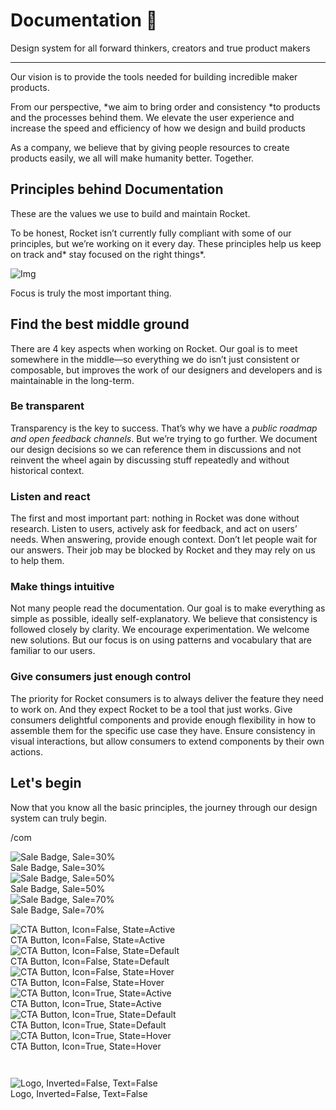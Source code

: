 
# Documentation 🚀

Design system for all forward thinkers, creators and true product makers

---

Our vision is to provide the tools needed for building incredible maker products.

From our perspective, *we aim to bring order and consistency *to products and the processes behind them. We elevate the user experience and increase the speed and efficiency of how we design and build products

As a company, we believe that by giving people resources to create products easily, we all will make humanity better. Together.

## Principles behind Documentation

These are the values we use to build and maintain Rocket.

To be honest, Rocket isn’t currently fully compliant with some of our principles, but we’re working on it every day. These principles help us keep on track and* stay focused on the right things*.

![Img](https://studio-assets.supernova.io/design-systems/14533/9289758a-6300-472a-bbc6-a57098081abf.jpeg?Expires=1990828800&Policy=eyJTdGF0ZW1lbnQiOlt7IlJlc291cmNlIjoiaHR0cHM6Ly9zdHVkaW8tYXNzZXRzLnN1cGVybm92YS5pby9kZXNpZ24tc3lzdGVtcy8xNDUzMy85Mjg5NzU4YS02MzAwLTQ3MmEtYmJjNi1hNTcwOTgwODFhYmYuanBlZyIsIkNvbmRpdGlvbiI6eyJEYXRlTGVzc1RoYW4iOnsiQVdTOkVwb2NoVGltZSI6MTk5MDgyODgwMH19fV19&Signature=E9DL6D-ZtS~4qaH18y5tnHC4gtpQUzZb85NmDFMuezn~MaWHPSumzBv6tXkxGqSgGyKh~9FaYnbfHkcJhU~4F~jdbuY70gbRxUpvnBtyCpz8o0mci-d2A9WoIZ3RGl11izD3c2WMfUaKhSaFlUw8cTGP-9vrqeUi58O2P4zYT9eAeyvOIFzQXgIgljhxiB9mIVU5a4j1vDL8ntJpagEZukKRskOgMrrB4LNQ-nRsvXFF7W5C5EkdoZPZf4jFxcQu2Yj6M9-bqNBXubYMsYYhEXqvqUOAnYVaE59E5PSSe43HKv2gp1ajSJ3ttHtTtCITO8Vyfh1FoTl03Z18ki8iZg__&Key-Pair-Id=APKAJGK34LCCAUR7N6LA)

Focus is truly the most important thing.

## Find the best middle ground

There are 4 key aspects when working on Rocket. Our goal is to meet somewhere in the middle—so everything we do isn’t just consistent or composable, but improves the work of our designers and developers and is maintainable in the long-term.

### Be transparent

Transparency is the key to success. That’s why we have a *public roadmap and open feedback channels*. But we’re trying to go further. We document our design decisions so we can reference them in discussions and not reinvent the wheel again by discussing stuff repeatedly and without historical context.

### Listen and react

The first and most important part: nothing in Rocket was done without research. Listen to users, actively ask for feedback, and act on users’ needs. When answering, provide enough context. Don’t let people wait for our answers. Their job may be blocked by Rocket and they may rely on us to help them.

### Make things intuitive

Not many people read the documentation. Our goal is to make everything as simple as possible, ideally self-explanatory. We believe that consistency is followed closely by clarity. We encourage experimentation. We welcome new solutions. But our focus is on using patterns and vocabulary that are familiar to our users.

### Give consumers just enough control

The priority for Rocket consumers is to always deliver the feature they need to work on. And they expect Rocket to be a tool that just works. Give consumers delightful components and provide enough flexibility in how to assemble them for the specific use case they have. Ensure consistency in visual interactions, but allow consumers to extend components by their own actions.

## Let's begin

Now that you know all the basic principles, the journey through our design system can truly begin.

/com

  
![Sale Badge, Sale=30%](https://studio-assets.supernova.io/design-systems/14533/1b21fb68-f11c-4e00-8552-db595a3455ed.png?Expires=1990828800&Policy=eyJTdGF0ZW1lbnQiOlt7IlJlc291cmNlIjoiaHR0cHM6Ly9zdHVkaW8tYXNzZXRzLnN1cGVybm92YS5pby9kZXNpZ24tc3lzdGVtcy8xNDUzMy8xYjIxZmI2OC1mMTFjLTRlMDAtODU1Mi1kYjU5NWEzNDU1ZWQucG5nIiwiQ29uZGl0aW9uIjp7IkRhdGVMZXNzVGhhbiI6eyJBV1M6RXBvY2hUaW1lIjoxOTkwODI4ODAwfX19XX0_&Signature=fOklkcgqwFvsnQuzWMi9fM9PtZo3YflEXbVTmKiJTuQG8QO7Lf6lZ5C~zKARI7-Xg-Oac10Yo3wwwnwxz5CKjJSPLbn8~8OSW~GZHZOzsrQQTU26C~hof6EijtTMomefnde0TiBBoNpjD9WWNrubpAb676sodSw6dFAu6X1qPBL30kmlA6z96kkWtDjAtwWAjYcvX-5EswbIaX5rz9X1E8m7ubjyVxEmCcwu-Akvb9xYoBCsEwhphZCgcMG5GixHG3~uoKCpz7VzHwhvKKjC7Fs3knt4J5Bu~IQTDlQbvtmNAZq2l0w6-AGwInKfKb4nrrFuiR4BS0R373Q75nDz5A__&Key-Pair-Id=APKAJGK34LCCAUR7N6LA)  
Sale Badge, Sale=30%  
![Sale Badge, Sale=50%](https://studio-assets.supernova.io/design-systems/14533/ce943ce3-bb27-43c3-b5c2-f4aeeb546b4d.png?Expires=1990828800&Policy=eyJTdGF0ZW1lbnQiOlt7IlJlc291cmNlIjoiaHR0cHM6Ly9zdHVkaW8tYXNzZXRzLnN1cGVybm92YS5pby9kZXNpZ24tc3lzdGVtcy8xNDUzMy9jZTk0M2NlMy1iYjI3LTQzYzMtYjVjMi1mNGFlZWI1NDZiNGQucG5nIiwiQ29uZGl0aW9uIjp7IkRhdGVMZXNzVGhhbiI6eyJBV1M6RXBvY2hUaW1lIjoxOTkwODI4ODAwfX19XX0_&Signature=Bt1Ru-TMcUpaKMVF0JSx0nJTOUotHLYO0WUvpGOK-DruWfymnS42lCz7aAMrgYRFjiJ~Z3ssOxl9pC0Pl6SZXsYQfj4LOa6pHl-b08Z2yF63iXaRUCllGgFOrap7q0VP9GA6XjC~hFEwssINYlCgk6pTRTJyWg21ZkoKsjHdEtfHzOWPZtirdGI5wS8hbHd8XHKB1CS6M4herNucCX5oX1MMG3qN26oQzM3q72gxRAmbdRpJYJGUvOuwZtX~IjpVGwFCTlKKXjkdSzjOR6wvWedf-XvHoeynHsQVmRv9R2tRnX9jVPDuG5LaAzUGstpFPD9~q83gDuUAmR3YR8V55A__&Key-Pair-Id=APKAJGK34LCCAUR7N6LA)  
Sale Badge, Sale=50%  
![Sale Badge, Sale=70%](https://studio-assets.supernova.io/design-systems/14533/6d52041a-53cf-408a-a6c3-21df2bac0607.png?Expires=1990828800&Policy=eyJTdGF0ZW1lbnQiOlt7IlJlc291cmNlIjoiaHR0cHM6Ly9zdHVkaW8tYXNzZXRzLnN1cGVybm92YS5pby9kZXNpZ24tc3lzdGVtcy8xNDUzMy82ZDUyMDQxYS01M2NmLTQwOGEtYTZjMy0yMWRmMmJhYzA2MDcucG5nIiwiQ29uZGl0aW9uIjp7IkRhdGVMZXNzVGhhbiI6eyJBV1M6RXBvY2hUaW1lIjoxOTkwODI4ODAwfX19XX0_&Signature=jHXjQs2hRakE9Jr1yxM2OTj1bTQb4BXRgdPGBOAesdNqHHrP48~49D-UIiBV8C0M1KNOSaPLPg8WeYuxqJPs49SdNoCjscPfiM-S2Ooe64h5JNgqblNEH3thYZBpuZqucaIOxjTk50NvHd-ZY~MdXQayyhjVGgC~cIYUX~azwjTzns1D1Fth4YnEBWIxeYZi-O24NAYM1OQLC~GvuFVwFEr9NZ3CPuiLEOKslidnoioyNlH54EToQJSRiwQYlUQ8QEp6mZX3LgUGyU7LxYxa4phU8029m-lV~MEdhMDu2~BMzEhQ8uKm1rKivt7HcU9pMVsOabSfI-xbuN~QVic43g__&Key-Pair-Id=APKAJGK34LCCAUR7N6LA)  
Sale Badge, Sale=70%  


  
![CTA Button, Icon=False, State=Active](https://studio-assets.supernova.io/design-systems/14533/2866de19-be7a-4801-8c05-b24bc53f8fa3.png?Expires=1990828800&Policy=eyJTdGF0ZW1lbnQiOlt7IlJlc291cmNlIjoiaHR0cHM6Ly9zdHVkaW8tYXNzZXRzLnN1cGVybm92YS5pby9kZXNpZ24tc3lzdGVtcy8xNDUzMy8yODY2ZGUxOS1iZTdhLTQ4MDEtOGMwNS1iMjRiYzUzZjhmYTMucG5nIiwiQ29uZGl0aW9uIjp7IkRhdGVMZXNzVGhhbiI6eyJBV1M6RXBvY2hUaW1lIjoxOTkwODI4ODAwfX19XX0_&Signature=Jz~pn4zZdRk5OC3XkUGvVXcy3max-uvRAQMrxZEffQJk2zj7uiLhCpyVA1~vqQhckMcLxIj0vdSxLcJpejZ2UtS4ifjj4G-aTUnoWhiopARA~0~u0O3x5yc9eqsJ~dJJThS6Gf-3T1RRtEU414bGpThp1dts07ELKH2hT-DenMIpzf9aZovMu~vHKeWx1C-qJJxXEGVM8-bQBmb8f~EfKtBwAVRDalsiNEVd-CDYZnEb5arUjQdbfeMKONTQeLa5WDQbTzRezjU1gDajjlPkNk69oumSn7joqCpsqBkkcXGmLyeYYkp5smmnfxEO5EJfl7bbxPucqN5ZWYMZsnuFMw__&Key-Pair-Id=APKAJGK34LCCAUR7N6LA)  
CTA Button, Icon=False, State=Active  
![CTA Button, Icon=False, State=Default](https://studio-assets.supernova.io/design-systems/14533/da9bb34f-2fbc-4ec1-9c2d-a9642d425de2.png?Expires=1990828800&Policy=eyJTdGF0ZW1lbnQiOlt7IlJlc291cmNlIjoiaHR0cHM6Ly9zdHVkaW8tYXNzZXRzLnN1cGVybm92YS5pby9kZXNpZ24tc3lzdGVtcy8xNDUzMy9kYTliYjM0Zi0yZmJjLTRlYzEtOWMyZC1hOTY0MmQ0MjVkZTIucG5nIiwiQ29uZGl0aW9uIjp7IkRhdGVMZXNzVGhhbiI6eyJBV1M6RXBvY2hUaW1lIjoxOTkwODI4ODAwfX19XX0_&Signature=m7vKdxKzi-QCBaWe8MYTkAefpBzsQ78wPq5hjN95iJyIC5m1XE7dTp8Y9HPOZryYvQbYhZnN0Gfs1xueZAjRCfjdYytQAmNS4MXL5X-OIJnuf9PqjTLu1aF--RxWsPs6ffqy4F~DFi7snMHH~hEz2RnUloi947ti5NM2htQuYI3AbiLHJjLCUs-PRrF8CmLdZfavkqjocapo2OfO2oegz1WkW7Dt02nr-FIhTVRkpzc5gYcypGTwo-DPMM51VDvc9RFCsQr1sVat7t-uvWJwvE7e-M-RIBBDsqwUQ4fvwEyP4E9CumoKiZpZEyjcZJ6~tOVihhw-ytJYn7s1UkqcLQ__&Key-Pair-Id=APKAJGK34LCCAUR7N6LA)  
CTA Button, Icon=False, State=Default  
![CTA Button, Icon=False, State=Hover](https://studio-assets.supernova.io/design-systems/14533/b4dc3ddb-36d3-437c-8cb8-4a3f953ca8a5.png?Expires=1990828800&Policy=eyJTdGF0ZW1lbnQiOlt7IlJlc291cmNlIjoiaHR0cHM6Ly9zdHVkaW8tYXNzZXRzLnN1cGVybm92YS5pby9kZXNpZ24tc3lzdGVtcy8xNDUzMy9iNGRjM2RkYi0zNmQzLTQzN2MtOGNiOC00YTNmOTUzY2E4YTUucG5nIiwiQ29uZGl0aW9uIjp7IkRhdGVMZXNzVGhhbiI6eyJBV1M6RXBvY2hUaW1lIjoxOTkwODI4ODAwfX19XX0_&Signature=YIbPxVhuFdwIhepIfOPAvYZ5SWZ~Wxh7LA2MmTWhotyUfDS9ZY6YJzJd7eUJnPAIf4U~v8jVwxEkIA-zHnJEadrKi2Zf7EPtrB4cg3wVjJfs7mB3XRcCIQnYzJDOnWodSqC1sIe6qOd3h6lbwXRft56EW~0NADejKl0scuAsyDFtHyuORHxiOTfY2zUd8bUZRDNlyNIYejoa7eWC4qN4-J~wnqpW1XB~4pAMw0MXkTW4hwUHTeHl5F-XDhIvSTRToGf~VRZW3aZpdr0xXSqr~Qp-Ra9VYyvhe7fQ4Or4jQczAUQlTEbRdC2~9jg5xeQXmW60g1DTKkGovCpEEMWgzw__&Key-Pair-Id=APKAJGK34LCCAUR7N6LA)  
CTA Button, Icon=False, State=Hover  
![CTA Button, Icon=True, State=Active](https://studio-assets.supernova.io/design-systems/14533/b339966b-e3b3-4017-9183-bf8756b0a621.png?Expires=1990828800&Policy=eyJTdGF0ZW1lbnQiOlt7IlJlc291cmNlIjoiaHR0cHM6Ly9zdHVkaW8tYXNzZXRzLnN1cGVybm92YS5pby9kZXNpZ24tc3lzdGVtcy8xNDUzMy9iMzM5OTY2Yi1lM2IzLTQwMTctOTE4My1iZjg3NTZiMGE2MjEucG5nIiwiQ29uZGl0aW9uIjp7IkRhdGVMZXNzVGhhbiI6eyJBV1M6RXBvY2hUaW1lIjoxOTkwODI4ODAwfX19XX0_&Signature=IUwYT05yXf9ctO0AhTCn3v3HBid9315YMqC3lf8iYQAIzTqdi3Lw2~Fnzu2S34hkcAP3cI2dg~bxMFtMOLmyGoHIx1q2YsreMynvAoBQaM6Dgju16K6y9uXi1ANifzJ-VJj~aDfEvxfkZnpg8Lpq8FqSSIqX2nOU2NEGSTgD3Qiul1YFZIjJ5sNafAK6T5FNkg0TnlOhdae6BosdSNEcKVnpV4b6lescrn2ULDUY~8IPAVrBOeylupbGTDhn78r~uKbvpWG2Ew2Qi7dP71N0xFLH3EMr4qVxZBK1TBZAWlRaxWyxEDZPHy9U-jYRxNlDqqGucJ5uyhe4jMy-t9t04Q__&Key-Pair-Id=APKAJGK34LCCAUR7N6LA)  
CTA Button, Icon=True, State=Active  
![CTA Button, Icon=True, State=Default](https://studio-assets.supernova.io/design-systems/14533/628d0383-8d3f-4425-9c8a-854be5feca92.png?Expires=1990828800&Policy=eyJTdGF0ZW1lbnQiOlt7IlJlc291cmNlIjoiaHR0cHM6Ly9zdHVkaW8tYXNzZXRzLnN1cGVybm92YS5pby9kZXNpZ24tc3lzdGVtcy8xNDUzMy82MjhkMDM4My04ZDNmLTQ0MjUtOWM4YS04NTRiZTVmZWNhOTIucG5nIiwiQ29uZGl0aW9uIjp7IkRhdGVMZXNzVGhhbiI6eyJBV1M6RXBvY2hUaW1lIjoxOTkwODI4ODAwfX19XX0_&Signature=cDCLOC1mLTiovc9kTp4Fsx~vJJKbLKoZjsLi1mJzV6lY1qLQ9fVWogLfXLOydXuHgTEfR4cPSmKuGkiEnXFvR53aXpfnEGFSvMKT~wSytzgzmgxdW2glvI22frZuLJAmttLDtthw-0KNT9O01B~xO3K6Yk4mMCROd59II9I-a598M1PlVU1-l1sBi3bgbTBDkzUlHVJBclZlT0zMeUdBnu9nq6xYr4vFWnMntcqJMP2JDLPUbRR9LjDj5OXgsOxyf41eZOXspJcsAEsVG7mF3spPpjGZmxRoA7E~sAXu4mq-aE4GizBQbuE0163zwIc9j-cH3g7wkNkyh2xDRdYwyg__&Key-Pair-Id=APKAJGK34LCCAUR7N6LA)  
CTA Button, Icon=True, State=Default  
![CTA Button, Icon=True, State=Hover](https://studio-assets.supernova.io/design-systems/14533/e9c31727-c49c-411b-a0fa-af3ffb7f74a7.png?Expires=1990828800&Policy=eyJTdGF0ZW1lbnQiOlt7IlJlc291cmNlIjoiaHR0cHM6Ly9zdHVkaW8tYXNzZXRzLnN1cGVybm92YS5pby9kZXNpZ24tc3lzdGVtcy8xNDUzMy9lOWMzMTcyNy1jNDljLTQxMWItYTBmYS1hZjNmZmI3Zjc0YTcucG5nIiwiQ29uZGl0aW9uIjp7IkRhdGVMZXNzVGhhbiI6eyJBV1M6RXBvY2hUaW1lIjoxOTkwODI4ODAwfX19XX0_&Signature=NxC8RrhwU7tZxTy0QJZMGjRJnXC0Qp5jMw~Hyt53AopU4kNCIqlPo3Uy0Gw2XOpXYS5-MO6jOt0KVBytkIILhSiRCsnWQ61V5OfM4uy0cKuUo5zw97sgqTiNgBvlRKi3Mt44xQo5t~APDPCWljSebMuSt6CVQLe1-R5kIe7VPT49SBD~~hyf6dzZr~ON4q70iPwaxT08aPXlYP6uqsLNN8Mii7fr6A8wV~u~jy4m8cjUV5Mukd4ExM58yT6mD~4M9omlaH5K4X48HFSAKGmpGDtXOl4~kH-6GndzH~xxOzXufv3hINY~stvFJBAHHxnEyAVLiMFuWD-11cPT5Z-Wrg__&Key-Pair-Id=APKAJGK34LCCAUR7N6LA)  
CTA Button, Icon=True, State=Hover  


```javascript  
  
```

  
![Logo, Inverted=False, Text=False](https://studio-assets.supernova.io/design-systems/14533/0c9062c1-1d3b-4ae9-a53a-6002cbe2d5d1.png?Expires=1990828800&Policy=eyJTdGF0ZW1lbnQiOlt7IlJlc291cmNlIjoiaHR0cHM6Ly9zdHVkaW8tYXNzZXRzLnN1cGVybm92YS5pby9kZXNpZ24tc3lzdGVtcy8xNDUzMy8wYzkwNjJjMS0xZDNiLTRhZTktYTUzYS02MDAyY2JlMmQ1ZDEucG5nIiwiQ29uZGl0aW9uIjp7IkRhdGVMZXNzVGhhbiI6eyJBV1M6RXBvY2hUaW1lIjoxOTkwODI4ODAwfX19XX0_&Signature=mViwq4HV8VVt42bzjaikJwA5HoGbGHB9AFd4OBzm6fF~ZvGdiBeHFN3N5PjKGGwnPVQHgSHGfmf5OMgpgrmJBDitf-oRc849U4k64~OX6j~P5A~OmCbA1-nSuJGhiIk4r0FGA~Wm0e~Y-Jb0cHJJtigni0EcnoOEdnZdP-9882oRF2HxQajevspWFcj8kFUHFHRX~h--baV0LlrU-Rz3~~9cbYYETZ6f2AZr-UtSS6mntBgZTL6tdcVHxjmyGK4r0sUiXQLsQMJyr7VNRcfcg-BI5e6-FmaHC-dCyhMOsEklnWopkDQGhZsjkMqhumKADFAMu0AJDBTAFOcoVuQVzg__&Key-Pair-Id=APKAJGK34LCCAUR7N6LA)  
Logo, Inverted=False, Text=False  


  
  

